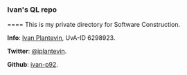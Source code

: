 ### Ivan's QL repo
====
This is my private directory for Software Construction.

__Info__: [Ivan Plantevin](mailto:ivan.p92@gmail.com), UvA-ID 6298923.

__Twitter__: [@iplantevin](http://twitter.com/iplantevin).

__Github__: [ivan-p92](http://github.com/ivan-p92).